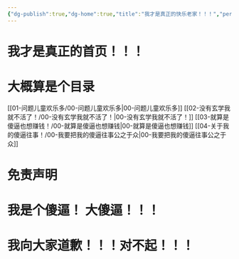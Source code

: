 ```yaml
---
{"dg-publish":true,"dg-home":true,"title":"我才是真正的快乐老家！！！","permalink":"//","tags":["gardenEntry"],"dgPassFrontmatter":true,"created":"2024-11-30T18:05:50.906+08:00","updated":"2024-11-30T20:23:41.472+08:00"}
---
```


# 我才是真正的首页！！！


# 大概算是个目录

[[01-问题儿童欢乐多/00-问题儿童欢乐多\|00-问题儿童欢乐多]]
[[02-没有玄学我就不活了！/00-没有玄学我就不活了！\|00-没有玄学我就不活了！]]
[[03-就算是傻逼也想赚钱！/00-就算是傻逼也想赚钱\|00-就算是傻逼也想赚钱]]
[[04-关于我的傻逼往事！/00-我要把我的傻逼往事公之于众\|00-我要把我的傻逼往事公之于众]]

# 免责声明


<div class="transclusion internal-embed is-loaded"><div class="markdown-embed">




# 我是个傻逼！ 大傻逼！！！
# 我向大家道歉！！！对不起！！！

</div></div>
